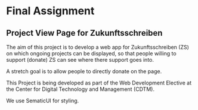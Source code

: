 # Final Assignment

## Project View Page for Zukunftsschreiben

The aim of this project is to develop a web app for Zukunftsschreiben (ZS) on 
which ongoing projects can be displayed, so that people willing to support 
(donate) ZS can see where there support goes into.

A stretch goal is to allow people to directly donate on the page.

This Project is being developed as part of the Web Development Elective at the 
Center for Digital Technology and Management (CDTM).


We use SematicUI for styling.